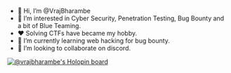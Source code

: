 - 👋 Hi, I’m @VrajBharambe
- 👀 I’m interested in Cyber Security, Penetration Testing, Bug Bounty and a bit of Blue Teaming.
- ❤  Solving CTFs have became my hobby.
- 🌱 I’m currently learning web hacking for bug bounty.
- 💞️ I’m looking to collaborate on discord.

[![@vrajbharambe's Holopin board](https://holopin.me/vrajbharambe)](https://holopin.io/@vrajbharambe)
<!--- 📫 How to reach me ->

<!---
VrajBharambe/VrajBharambe is a ✨ special ✨ repository because its `README.md` (this file) appears on your GitHub profile.
You can click the Preview link to take a look at your changes.
--->
